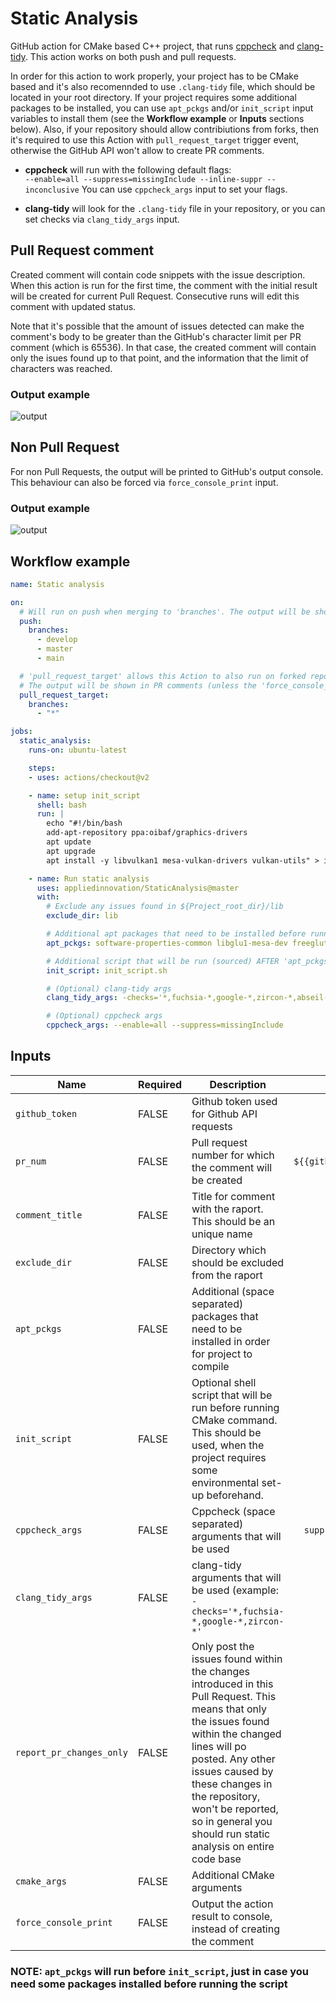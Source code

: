 # Static Analysis

GitHub action for CMake based C++ project, that runs [cppcheck](http://cppcheck.sourceforge.net/) and [clang-tidy](https://clang.llvm.org/extra/clang-tidy/). This action works on both push and pull requests.

In order for this action to work properly, your project has to be CMake based and it's also recomennded to use ```.clang-tidy``` file, which should be located in your root directory. If your project requires some additional packages to be installed, you can use `apt_pckgs` and/or `init_script` input variables to install them (see the **Workflow example** or **Inputs** sections below). Also, if your repository should allow contribiutions from forks, then it's required to use this Action with `pull_request_target` trigger event, otherwise the GitHub API won't allow to create PR comments.

- **cppcheck** will run with the following default flags: </br>
```--enable=all --suppress=missingInclude --inline-suppr --inconclusive```
You can use `cppcheck_args` input to set your flags.

- **clang-tidy** will look for the ```.clang-tidy``` file in your repository, or you can set checks via `clang_tidy_args` input.

## Pull Request comment

Created comment will contain code snippets with the issue description. When this action is run for the first time, the comment with the initial result will be created for current Pull Request. Consecutive runs will edit this comment with updated status.

Note that it's possible that the amount of issues detected can make the comment's body to be greater than the GitHub's character limit per PR comment (which is 65536). In that case, the created comment will contain only the isues found up to that point, and the information that the limit of characters was reached.

### Output example
![output](https://github.com/JacobDomagala/StaticAnalysis/wiki/output_example.png)

## Non Pull Request

For non Pull Requests, the output will be printed to GitHub's output console. This behaviour can also be forced via `force_console_print` input.

### Output example
![output](https://github.com/JacobDomagala/StaticAnalysis/wiki/console_output_example.png)

## Workflow example

```yml
name: Static analysis

on:
  # Will run on push when merging to 'branches'. The output will be shown in the console
  push:
    branches:
      - develop
      - master
      - main

  # 'pull_request_target' allows this Action to also run on forked repositories
  # The output will be shown in PR comments (unless the 'force_console_print' flag is used)
  pull_request_target:
    branches:
      - "*"

jobs:
  static_analysis:
    runs-on: ubuntu-latest

    steps:
    - uses: actions/checkout@v2

    - name: setup init_script
      shell: bash
      run: |
        echo "#!/bin/bash
        add-apt-repository ppa:oibaf/graphics-drivers
        apt update
        apt upgrade
        apt install -y libvulkan1 mesa-vulkan-drivers vulkan-utils" > init_script.sh

    - name: Run static analysis
      uses: appliedinnovation/StaticAnalysis@master
      with:
        # Exclude any issues found in ${Project_root_dir}/lib
        exclude_dir: lib

        # Additional apt packages that need to be installed before running Cmake
        apt_pckgs: software-properties-common libglu1-mesa-dev freeglut3-dev mesa-common-dev

        # Additional script that will be run (sourced) AFTER 'apt_pckgs' and before running Cmake
        init_script: init_script.sh

        # (Optional) clang-tidy args
        clang_tidy_args: -checks='*,fuchsia-*,google-*,zircon-*,abseil-*,modernize-use-trailing-return-type'

        # (Optional) cppcheck args
        cppcheck_args: --enable=all --suppress=missingInclude
```

## Inputs

| Name                    |Required| Description                        | Default value |
|-------------------------|--------|------------------------------------|:---------------:|
| `github_token`          | FALSE  | Github token used for Github API requests |`${{github.token}}`|
| `pr_num`                | FALSE  | Pull request number for which the comment will be created |`${{github.event.pull_request.number}}`|
| `comment_title`         | FALSE  | Title for comment with the raport. This should be an unique name | `Static analysis result` |
| `exclude_dir`           | FALSE  | Directory which should be excluded from the raport | `<empty>` |
| `apt_pckgs`             | FALSE  | Additional (space separated) packages that need to be installed in order for project to compile | `<empty>` |
| `init_script`           | FALSE  | Optional shell script that will be run before running CMake command. This should be used, when the project requires some environmental set-up beforehand. | `<empty>` |
| `cppcheck_args`         | FALSE  | Cppcheck (space separated) arguments that will be used |`--enable=all --suppress=missingInclude --inline-suppr --inconclusive`|
| `clang_tidy_args`       | FALSE  | clang-tidy arguments that will be used (example: `-checks='*,fuchsia-*,google-*,zircon-*'` |`<empty>`|
| `report_pr_changes_only`| FALSE  | Only post the issues found within the changes introduced in this Pull Request. This means that only the issues found within the changed lines will po posted. Any other issues caused by these changes in the repository, won't be reported, so in general you should run static analysis on entire code base  |`false`|
| `cmake_args`            | FALSE  | Additional CMake arguments |`<empty>`|
| `force_console_print`   | FALSE  | Output the action result to console, instead of creating the comment |`false`|



### **NOTE: `apt_pckgs` will run before `init_script`, just in case you need some packages installed before running the script**
